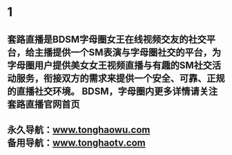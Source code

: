 # 1
套路直播是BDSM字母圈女王在线视频交友的社交平台，给主播提供一个SM表演与字母圈社交的平台，为字母圈用户提供美女女王视频直播与有趣的SM社交活动服务，衔接双方的需求来提供一个安全、可靠、正规的直播社交环境。 BDSM，字母圈内更多详情请关注套路直播官网首页 
-
永久导航：www.tonghaowu.com  
备用导航：www.tonghaotv.com 
-
